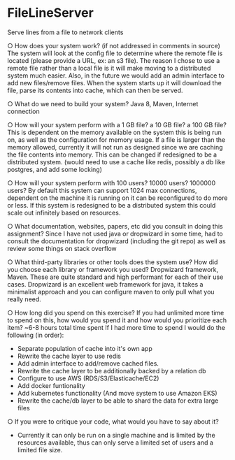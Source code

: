 # FileLineServer
Serve lines from a file to network clients

○ How does your system work? (if not addressed in comments in source)
The system will look at the config file to determine where the remote file is located (please provide a URL, ex: an s3 file).
The reason I chose to use a remote file rather than a local file is it will make moving to a distributed system much easier.
Also, in the future we would add an admin interface to add new files/remove files.
When the system starts up it will download the file, parse its contents into cache, which can then be served.

○ What do we need to build your system?
Java 8, Maven, Internet connection

○ How will your system perform with a 1 GB file? a 10 GB file? a 100 GB file?
This is dependent on the memory available on the system this is being run on, as well as the configuration for memory usage. If a file is larger
than the memory allowed, currently it will not run as designed since we are caching the file contents into memory. This can be changed if redesigned to be
a distributed system.  (would need to use a cache like redis, possibly a db like postgres, and add some locking)

○ How will your system perform with 100 users? 10000 users? 1000000 users?
By default this system can support 1024 max connections, dependent on the machine it is running on it can be reconfigured to do more or less.
If this system is redesigned to be a distributed system this could scale out infinitely based on resources.

○ What documentation, websites, papers, etc did you consult in doing this
assignment?
Since I have not used java or dropwizard in some time, had to consult the documentation for dropwizard (including the git repo) as well as review some things on stack overflow

○ What third-party libraries or other tools does the system use? How did you
choose each library or framework you used?
Dropwizard framework, Maven. These are quite standard and high performant for each of their use cases. Dropwizard is an excellent
web framework for java, it takes a minimalist approach and you can configure maven to only pull what you really need.

○ How long did you spend on this exercise? If you had unlimited more time to
spend on this, how would you spend it and how would you prioritize each item?
~6-8 hours total time spent
If I had more time to spend I would do the following (in order):
- Separate population of cache into it's own app
- Rewrite the cache layer to use redis
- Add admin interface to add/remove cached files.
- Rewrite the cache layer to be additionally backed by a relation db
- Configure to use AWS (RDS/S3/Elasticache/EC2)
- Add docker funtionality
- Add kubernetes functionality (And move system to use Amazon EKS)
- Rewrite the cache/db layer to be able to shard the data for extra large files

○ If you were to critique your code, what would you have to say about it?
- Currently it can only be run on a single machine and is limited by the resources available, thus can only serve a limited set of users and a limited file size.
